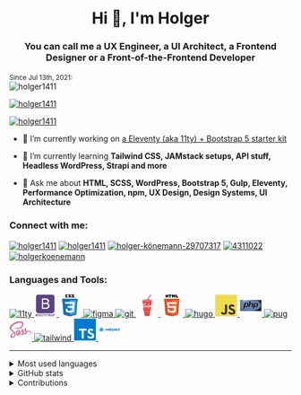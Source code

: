 <h1 align="center">Hi 👋, I'm Holger</h1>
<h3 align="center">You can call me a UX Engineer, a UI Architect, a Frontend Designer or a Front-of-the-Frontend Developer</h3>

<p align="left"><small>Since Jul 13th, 2021:</small><br/> <img src="https://komarev.com/ghpvc/?username=holger1411&label=Profile%20views&color=0e75b6&style=flat" alt="holger1411" /> </p>

<p align="left"> <a href="https://github.com/ryo-ma/github-profile-trophy"><img src="https://github-profile-trophy.vercel.app/?username=holger1411" alt="holger1411" /></a> </p>

<p align="left"> <a href="https://twitter.com/holger1411" target="blank"><img src="https://img.shields.io/twitter/follow/holger1411?logo=twitter&style=for-the-badge" alt="holger1411" /></a> </p>

- 🔭 I’m currently working on [a Eleventy (aka 11ty) + Bootstrap 5 starter kit](https://11straps.com)

- 🌱 I’m currently learning **Tailwind CSS, JAMstack setups, API stuff, Headless WordPress, Strapi and more**

- 💬 Ask me about **HTML, SCSS, WordPress, Bootstrap 5, Gulp, Eleventy, Performance Optimization, npm, UX Design, Design Systems, UI Architecture**

<h3 align="left">Connect with me:</h3>
<p align="left">
<a href="https://codepen.io/holger1411" target="blank"><img align="center" src="https://raw.githubusercontent.com/rahuldkjain/github-profile-readme-generator/master/src/images/icons/Social/codepen.svg" alt="holger1411" height="30" width="40" /></a>
<a href="https://twitter.com/holger1411" target="blank"><img align="center" src="https://raw.githubusercontent.com/rahuldkjain/github-profile-readme-generator/master/src/images/icons/Social/twitter.svg" alt="holger1411" height="30" width="40" /></a>
<a href="https://linkedin.com/in/holger-könemann-29707317" target="blank"><img align="center" src="https://raw.githubusercontent.com/rahuldkjain/github-profile-readme-generator/master/src/images/icons/Social/linked-in-alt.svg" alt="holger-könemann-29707317" height="30" width="40" /></a>
<a href="https://stackoverflow.com/users/4311022" target="blank"><img align="center" src="https://raw.githubusercontent.com/rahuldkjain/github-profile-readme-generator/master/src/images/icons/Social/stack-overflow.svg" alt="4311022" height="30" width="40" /></a>
<a href="https://www.behance.net/holgerkoenemann" target="blank"><img align="center" src="https://raw.githubusercontent.com/rahuldkjain/github-profile-readme-generator/master/src/images/icons/Social/behance.svg" alt="holgerkoenemann" height="30" width="40" /></a>
</p>

<h3 align="left">Languages and Tools:</h3>
<p align="left"> <a href="https://www.11ty.dev/" target="_blank"> <img src="https://gist.githubusercontent.com/vivek32ta/c7f7bf583c1fb1c58d89301ea40f37fd/raw/f4c85cce5790758286b8f155ef9a177710b995df/11ty.svg" alt="11ty" width="40" height="40"/> </a> <a href="https://getbootstrap.com" target="_blank"> <img src="https://raw.githubusercontent.com/devicons/devicon/master/icons/bootstrap/bootstrap-plain-wordmark.svg" alt="bootstrap" width="40" height="40"/> </a> <a href="https://www.w3schools.com/css/" target="_blank"> <img src="https://raw.githubusercontent.com/devicons/devicon/master/icons/css3/css3-original-wordmark.svg" alt="css3" width="40" height="40"/> </a> <a href="https://www.figma.com/" target="_blank"> <img src="https://www.vectorlogo.zone/logos/figma/figma-icon.svg" alt="figma" width="40" height="40"/> </a> <a href="https://git-scm.com/" target="_blank"> <img src="https://www.vectorlogo.zone/logos/git-scm/git-scm-icon.svg" alt="git" width="40" height="40"/> </a> <a href="https://gulpjs.com" target="_blank"> <img src="https://raw.githubusercontent.com/devicons/devicon/master/icons/gulp/gulp-plain.svg" alt="gulp" width="40" height="40"/> </a> <a href="https://www.w3.org/html/" target="_blank"> <img src="https://raw.githubusercontent.com/devicons/devicon/master/icons/html5/html5-original-wordmark.svg" alt="html5" width="40" height="40"/> </a> <a href="https://gohugo.io/" target="_blank"> <img src="https://api.iconify.design/logos-hugo.svg" alt="hugo" width="40" height="40"/> </a> <a href="https://developer.mozilla.org/en-US/docs/Web/JavaScript" target="_blank"> <img src="https://raw.githubusercontent.com/devicons/devicon/master/icons/javascript/javascript-original.svg" alt="javascript" width="40" height="40"/> </a> <a href="https://www.php.net" target="_blank"> <img src="https://raw.githubusercontent.com/devicons/devicon/master/icons/php/php-original.svg" alt="php" width="40" height="40"/> </a> <a href="https://pugjs.org" target="_blank"> <img src="https://cdn.worldvectorlogo.com/logos/pug.svg" alt="pug" width="40" height="40"/> </a> <a href="https://sass-lang.com" target="_blank"> <img src="https://raw.githubusercontent.com/devicons/devicon/master/icons/sass/sass-original.svg" alt="sass" width="40" height="40"/> </a> <a href="https://tailwindcss.com/" target="_blank"> <img src="https://www.vectorlogo.zone/logos/tailwindcss/tailwindcss-icon.svg" alt="tailwind" width="40" height="40"/> </a> <a href="https://www.typescriptlang.org/" target="_blank"> <img src="https://raw.githubusercontent.com/devicons/devicon/master/icons/typescript/typescript-original.svg" alt="typescript" width="40" height="40"/> </a> <a href="https://webpack.js.org" target="_blank"> <img src="https://raw.githubusercontent.com/devicons/devicon/d00d0969292a6569d45b06d3f350f463a0107b0d/icons/webpack/webpack-original-wordmark.svg" alt="webpack" width="40" height="40"/> </a> </p>
<hr/>
<details>
  <summary>Most used languages</summary>
<div style="width:100%, display:block;"><img align="center" src="https://github-readme-stats.vercel.app/api/top-langs?username=holger1411&show_icons=true&locale=en&layout=compact" alt="holger1411" /></div>
</details>
<details>
  <summary>GitHub stats</summary>
<div style="width:100%, display:block;"><img align="center" src="https://github-readme-stats.vercel.app/api?username=holger1411&show_icons=true&locale=en" alt="holger1411" /></div>
</details>
<details>
  <summary>Contributions</summary>
<div style="width:100%, display:block;"><img align="center" src="https://github-readme-streak-stats.herokuapp.com/?user=holger1411&" alt="holger1411" /></div>
</details>
